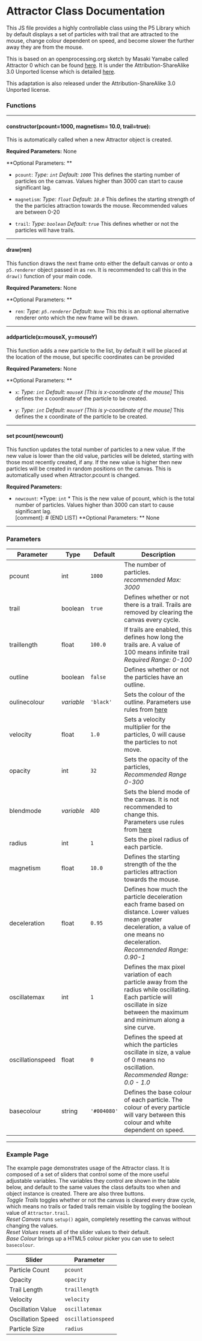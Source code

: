 # Attractor Class Documentation
This JS file provides a highly controllable class using the P5 Library which
by default displays a set of particles with trail that are attracted to the mouse, change colour dependent on speed, and become slower the further away they are from the mouse.

This is based on an openprocessing.org sketch by Masaki Yamabe called Attractor 0 which can be found [here](https://www.openprocessing.org/sketch/394718).
It is under the Attribution-ShareAlike 3.0 Unported license which is detailed [here](https://creativecommons.org/licenses/by-sa/3.0/).

This adaptation is also released under the Attribution-ShareAlike 3.0 Unported license.

### Functions

---

#### constructor(pcount=1000, magnetism= 10.0, trail=true):
This is automatically called when a new Attractor object is created.

**Required Parameters:** None

**Optional Parameters: **
* `pcount`:
  *Type: `int` Default: `1000`*
  This defines the starting number of particles on the canvas. Values higher
  than 3000 can start to cause significant lag.

* `magnetism`:
    *Type: `float` Default: `10.0`*
    This defines the starting strength of the the particles attraction towards the mouse.
    Recommended values are between 0-20

* `trail`:
    *Type: `boolean` Default: `true`*
    This defines whether or not the particles will have trails.

---
#### draw(ren)
This function draws the next frame onto either the default canvas or onto a
`p5.renderer` object passed in as `ren`. It is recommended to call this in the
`draw()` function of your main code.

**Required Parameters:** None

**Optional Parameters: **
* `ren`:
  *Type: `p5.renderer` Default: `None`*
  This this is an optional alternative renderer onto which the new frame will be
  drawn.

---

#### addparticle(x=mouseX, y=mouseY)
This function adds a new particle to the list, by default it will be placed
at the location of the mouse, but specific coordinates can be provided

**Required Parameters:** None

**Optional Parameters: **
* `x`:
  *Type: `int` Default: `mouseX` [This is x-coordinate of the mouse]*
  This defines the x coordinate of the particle to be created.

* `y`:
    *Type: `int` Default: `mouseY` [This is y-coordinate of the mouse]*
    This defines the x coordinate of the particle to be created.

---

#### set pcount(newcount)
  This function updates the total number of particles to a new value.
  If the new value is lower than the old value, particles will be deleted,
  starting with those most recently created, if any.
  If the new value is higher then new particles will be created in
   random positions on the canvas. This is automatically used when Attractor.pcount
   is changed.

  **Required Parameters:**
  * `newcount`:
    *Type: `int` *
    This is the new value of pcount, which is the total number of particles.
    Values higher than 3000 can start to cause significant lag.  
[comment]: # (END LIST)
  **Optional Parameters: ** None

  ---

  ### Parameters
  Parameter | Type | Default | Description
  ------------ | ------------- | ---| ---
  pcount | int | `1000` | The number of particles. *recommended Max: 3000*
  trail | boolean | `true` | Defines whether or not there is a trail. Trails are removed by clearing the canvas every cycle.
  traillength | float | `100.0` | If trails are enabled, this defines how long the trails are. A value of 100 means infinite trail *Required Range: 0-100*
  outline | boolean | `false` | Defines whether or not the particles have an outline.
  oulinecolour | *variable* | `'black'` | Sets the colour of the outline. Parameters use rules from [here](https://p5js.org/reference/#/p5/color)
  velocity | float | `1.0` | Sets a velocity multiplier for the particles, 0 will cause the particles to not move.
  opacity | int | `32` | Sets the opacity of the particles, *Recommended Range 0-300*
  blendmode | *variable* | `ADD`| Sets the blend mode of the canvas. It is not recommended to change this. Parameters use rules from [here](https://p5js.org/reference/#/p5/blendMode)
  radius | int | `1` | Sets the pixel radius of each particle.
  magnetism | float | `10.0` | Defines the starting strength of the the particles attraction towards the mouse.
  deceleration | float | `0.95` | Defines how much the particle deceleration each frame based on distance. Lower values mean greater deceleration, a value of one means no deceleration. *Recommended Range: 0.90-1*
  oscillatemax | int | `1` | Defines the max pixel variation of each particle away from the radius while oscillating. Each particle will oscillate in size between the maximum and minimum along a sine curve.
  oscillationspeed| float | `0` | Defines the speed at which the particles oscillate in size, a value of 0 means no oscillation. *Recommended Range: 0.0 - 1.0*
  basecolour | string  | `'#004080'`  | Defines the base colour of each particle. The colour of every particle will vary between this colour and white dependent on speed.



---

### Example Page

The example page demonstrates usage of the Attractor class. It is composed of a set of sliders that control some of the more useful adjustable variables.
The variables they control are shown in the table below, and default to the same values the class defaults too when
and object instance is created. There are also three buttons.  
*Toggle Trails* toggles whether or not the canvas is cleared every draw cycle, which means no trails or faded trails remain visible by toggling the boolean value of `Attractor.trail`.  
*Reset Canvas* runs `setup()` again, completely resetting the canvas without changing the values.  
*Reset Values* resets all of the slider values to their default.  
*Base Colour* brings up a HTML5 colour picker you can use to select `basecolour`.

Slider | Parameter
-------| ----------
Particle Count  | `pcount`
Opacity    | `opacity`
Trail Length  | `traillength`
Velocity  | `velocity`
Oscillation Value  | `oscillatemax`
Oscillation Speed  | `oscillationspeed`
Particle Size  | `radius`

